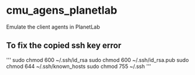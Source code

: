 cmu_agens_planetlab
===================

Emulate the client agents in PlanetLab

## To fix the copied ssh key error ##
'''
sudo chmod 600 ~/.ssh/id_rsa
sudo chmod 600 ~/.ssh/id_rsa.pub
sudo chmod 644 ~/.ssh/known_hosts
sudo chmod 755 ~/.ssh
'''
